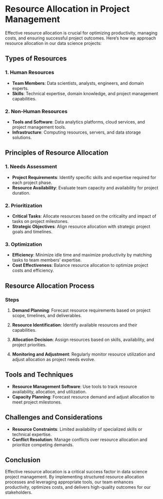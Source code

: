 # Resource Allocation in Project Management

Effective resource allocation is crucial for optimizing productivity, managing costs, and ensuring successful project outcomes. Here’s how we approach resource allocation in our data science projects:

## Types of Resources

### 1. Human Resources

- **Team Members**: Data scientists, analysts, engineers, and domain experts.
- **Skills**: Technical expertise, domain knowledge, and project management capabilities.

### 2. Non-Human Resources

- **Tools and Software**: Data analytics platforms, cloud services, and project management tools.
- **Infrastructure**: Computing resources, servers, and data storage solutions.

## Principles of Resource Allocation

### 1. Needs Assessment

- **Project Requirements**: Identify specific skills and expertise required for each project phase.
- **Resource Availability**: Evaluate team capacity and availability for project duration.

### 2. Prioritization

- **Critical Tasks**: Allocate resources based on the criticality and impact of tasks on project milestones.
- **Strategic Objectives**: Align resource allocation with strategic project goals and timelines.

### 3. Optimization

- **Efficiency**: Minimize idle time and maximize productivity by matching tasks to team members’ expertise.
- **Cost Effectiveness**: Balance resource allocation to optimize project costs and efficiency.

## Resource Allocation Process

### Steps

1. **Demand Planning**: Forecast resource requirements based on project scope, timelines, and deliverables.
   
2. **Resource Identification**: Identify available resources and their capabilities.

3. **Allocation Decision**: Assign resources based on skills, availability, and project priorities.

4. **Monitoring and Adjustment**: Regularly monitor resource utilization and adjust allocation as project needs evolve.

## Tools and Techniques

- **Resource Management Software**: Use tools to track resource availability, allocation, and utilization.
- **Capacity Planning**: Forecast resource demand and adjust allocation to meet project milestones.

## Challenges and Considerations

- **Resource Constraints**: Limited availability of specialized skills or technical expertise.
- **Conflict Resolution**: Manage conflicts over resource allocation and prioritize competing demands.

## Conclusion

Effective resource allocation is a critical success factor in data science project management. By implementing structured resource allocation processes and leveraging appropriate tools, our team enhances productivity, optimizes costs, and delivers high-quality outcomes for our stakeholders.
